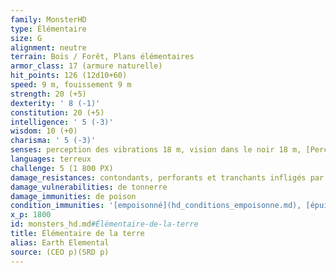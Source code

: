 ```yaml
---
family: MonsterHD
type: Élémentaire
size: G
alignment: neutre
terrain: Bois / Forêt, Plans élémentaires
armor_class: 17 (armure naturelle)
hit_points: 126 (12d10+60)
speed: 9 m, fouissement 9 m
strength: 20 (+5)
dexterity: ' 8 (-1)'
constitution: 20 (+5)
intelligence: ' 5 (-3)'
wisdom: 10 (+0)
charisma: ' 5 (-3)'
senses: perception des vibrations 18 m, vision dans le noir 18 m, [Perception passive](hd_abilities_dexterity_perception_passive.md) 10
languages: terreux
challenge: 5 (1 800 PX)
damage_resistances: contondants, perforants et tranchants infligés par des attaques non-magiques
damage_vulnerabilities: de tonnerre
damage_immunities: de poison
condition_immunities: '[empoisonné](hd_conditions_empoisonne.md), [épuisé](hd_conditions_fatigue_et_epuisement.md), [inconscient](hd_conditions_inconscient.md), [paralysé](hd_conditions_paralyse.md) et [pétrifié](hd_conditions_petrifie.md)'
x_p: 1800
id: monsters_hd.md#Élémentaire-de-la-terre
title: Élémentaire de la terre
alias: Earth Elemental
source: (CEO p)(SRD p)
---
```


